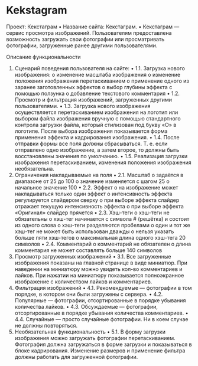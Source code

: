 # Kekstagram
Проект: Кекстаграм 
• Название сайта: Кекстаграм. • Кекстаграм — сервис просмотра изображений. Пользователям предоставлена возможность загружать свои фотографии или просматривать фотографии, загруженные ранее другими пользователями. 
 
Описание функциональности 
1. Сценарий поведения пользователя на сайте: 
• 1.1. Загрузка нового изображения:  o изменение масштаба изображения o изменение положения изображения перетаскиванием o применение одного из заранее заготовленных эффектов o выбор глубины эффекта с помощью ползунка o добавление текстового комментария • 1.2. Просмотр и фильтрация изображений, загруженных другими пользователями. • 1.3. Загрузка нового изображения осуществляется перетаскиванием изображения на логотип или выбором файла изображения вручную с помощью стандартного контрола загрузки файла, который стилизован под букву «О» в логотипе. После выбора изображения показывается форма применения эффекта и кадрирования изображения. • 1.4. После отправки формы все поля должны сбрасываться. Т. е. если отправлено одно изображение, а затем второе, то должны быть восстановлены значения по умолчанию. • 1.5. Реализация загрузки изображения перетаскиванием, изменения положения изображения необязательна. 
2. Ограничения накладываемые на поля 
• 2.1. Масштаб  o задаётся в диапазоне от 25 до 100 o значение изменяется с шагом 25 o начальное значение 100 
• 2.2. Эффект  o на изображение может накладываться только один эффект o интенсивность эффекта регулируется слайдером сверху o при выборе эффекта слайдер отражает текущую интенсивность эффекта o при выборе эффекта «Оригинал» слайдер прячется • 2.3. Хэш-теги  o хэш-теги не обязательны o хэш-тег начинается с символа # (решётка) и состоит из одного слова o хэш-теги разделяются пробелами o один и тот же хэш-тег не может быть использован дважды o нельзя указать больше пяти хэш-тегов o максимальная длина одного хэш-тега 20 символов • 2.4. Комментарий  o комментарий не обязателен o длина комментария не может составлять больше 140 символов 
3. Просмотр загруженных изображений 
• 3.1. Все загруженные изображения показаны на главной странице в виде миниатюр. При наведении на миниатюру можно увидеть кол-во комментариев и лайков. При нажатии на миниатюру показывается полноэкранное изображение с количеством лайков и комментариев. 
4. Фильтрация изображений 
• 4.1. Рекомендуемые — фотографии в том порядке, в котором они были загружены с сервера. • 4.2. Популярные — фотографии, отсортированные в порядке убывания количества лайков. • 4.3. Обсуждаемые — фотографии, отсортированные в порядке убывания количества комментариев. • 4.4. Случайные — просто случайные фотографии. Ни в коем случае не должны повторяться. 
5. Необязательная функциональность 
• 5.1. В форму загрузки изображения можно загружать фотографии перетаскиванием. Фотография должна загружаться в форме загрузки и 
показываться в блоке кадрирования. Изменение размеров и применение фильтра должны работать для загруженной фотографии.
